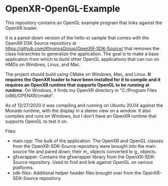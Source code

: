 # OpenXR-OpenGL-Example

<!--
Copyright (c) 2017-2020 The Kronos Group Inc
Copyright (c) 2020 ReliaSolve LLC
-->

This repository contains an OpenGL example program that links against the OpenXR loader.

It is a pared-down version of the hello-xr sample that comes with the OpenXR DSK Source
repostiory at <https://github.com/KhronosGroup/OpenXR-SDK-Source/> that removes the
class hierarchies to generalize the application.  The goal is to make a base application
from which to build other OpenGL applications that can run on HMDs on Windows, Linux,
and Mac.

The project should build using CMake on Windows, Mac, and Linux.  **It requires the
OpenXR loader to have been installed for it to compile and it requires an OpenXR runtime
that supports OpenGL to be running at runtime.**  On Windows, it finds my OpenXR directory
in "C:/Program Files (x86)/OPENXR/cmake".

As of 12/27/2020 it was compiling and running on Ubuntu 20.04 against the Monado runtime,
with the display in a stereo view on a window.  It also compiles and runs on Windows, but
I don't have an OpenXR runtime that supports OpenGL to test it on.

Files:
- main.cpp: The bulk of the application.  The OpenXR and OpenGL classes from the OpenXR-SDK-Source
repository were brought into the main source file and pared down; their m_ objects converted
to g_ objects.
- gfxwrapper: Contains the gfxwrapper library from the OpenXR-SDK-Source repository.  Used
to find and link against OpenGL on various platforms.
- sdk-files: Additional helper header files brought over from the OpenXR-SDK-Source
repository.
